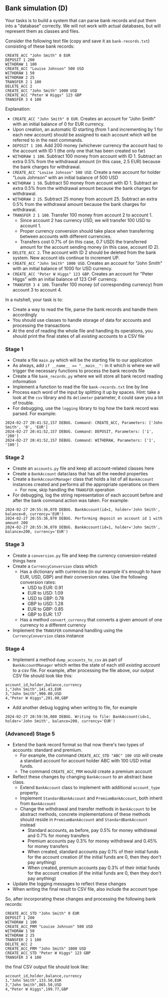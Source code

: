 ## Bank simulation (D)

Your tasks is to build a system that can parse bank records and put them into a "database" correctly. 
We will not work with actual databases, but will represent them as classes and files.

Consider the following text file (copy and save it as `bank-records.txt`) consisting of these bank records:
```
CREATE_ACC "John Smith" 0 EUR
DEPOSIT 1 200
WITHDRAW 1 100
CREATE_ACC "Louise Johnson" 500 USD
WITHDRAW 1 50
WITHDRAW 2 25
TRANSFER 2 1 100
DELETE_ACC 2
CREATE_ACC "John Smith" 1000 USD
CREATE_ACC "Peter W Higgs" 123 GBP
TRANSFER 3 4 100
```

Explanation:
-  `CREATE_ACC "John Smith" 0 EUR`. Creates an account for "John Smith" with an initial balance of 0 for EUR currency. 
  - Upon creation, an automatic ID starting (from 1 and incrementing by 1 for each new account) should be assigned to each account which will be referred to in the next commands.
- `DEPOSIT 1 200`. Add 200 money (whichever currency the account has) to the account with ID 1 (the only one that has been created so far)
- `WITHDRAW 1 100`. Subtract 100 money from account with ID 1. Subtract an extra 0.5% from the withdrawal amount (in this case, 2.5 EUR) because the bank charges for withdrawal.   
- `CREATE_ACC "Louise Johnson" 500 USD`. Create a new account for holder "Louis Johnson" with an initial balance of 500 USD
- `WITHDRAW 1 50`. Subtract 50 money from account with ID 1. Subtract an extra 0.5% from the withdrawal amount because the bank charges for withdrawal. 
- `WITHDRAW 2 25`. Subtract 25 money from account 25. Subtract an extra 0.5% from the withdrawal amount because the bank charges for withdrawal. 
- `TRANSFER 2 1 100`. Transfer 100 money from account 2 to account 1. 
  - Since account 2 has currency USD, we will transfer 100 USD to account 1. 
  - Proper currency conversion should take place when transferring between accounts with different currencies. 
  - Transfers cost 0.7% of (in this case, 0.7 USD) the transferred amount for the account sending money (in this case, account ID 2).
- `DELETE_ACC 2`. The account with ID 2 should be deleted from the bank system. New account ids continue to increment UP.
- `CREATE_ACC "John Smith" 1000 USD`. Creates an account for "John Smith" with an initial balance of 1000 for USD currency. 
- `CREATE_ACC "Peter W Higgs" 123 GBP`. Creates an account for "Peter Higgs" with an initial balance of 123 CHF currency. 
- `TRANSFER 3 4 100`. Transfer 100 money (of corresponding currency) from account 3 to account 4.  
  
In a nutshell, your task is to:
- Create a way to read the file, parse the bank records and handle them accordingly
- You should use classes to handle storage of data for accounts and processing the transactions
- At the end of reading the whole file and handling its operations, you should print the final states of all _existing_ accounts to a CSV file

### Stage 1

- Create a file `main.py` which will be the starting file to our application
- As always, add `if __name__ == "__main__":` in it which is where we will trigger the necessary functions to process the bank records file
- Create a file `bank_records.py` where we will store all bank record reading information  
- Implement a function to read the file `bank-records.txt` line by line
- Process each word of the input by splitting it up by spaces. Hint: take a look at the `csv` library and its `delimeter` parameter, it could save you a lot of trouble.
- For debugging, use the `logging` library to log how the bank record was parsed. For example:
```
2024-02-27 20:41:52,157 DEBUG. Command: CREATE_ACC, Parameters: ['John Smith', '0', 'EUR']
2024-02-27 20:41:52,157 DEBUG. Command: DEPOSIT, Parameters: ['1', '200']
2024-02-27 20:41:52,157 DEBUG. Command: WITHDRAW, Parameters: ['1', '100']
```

### Stage 2

- Create an `accounts.py` file and keep all account-related classes here
- Create a `BankAccount` dataclass that has all the needed properties
- Create a `BankAccountManager` class that holds a list of all `BankAccount` instances created and performs all the appropriate operations on them
  - For now, skip handling the `TRANSFER` operation
- For debugging, log the string representation of each account before and after the bank command action was taken. For example:
```
2024-02-27 20:55:36,070 DEBUG. BankAccount(id=1, holder='John Smith', balance=0, currency='EUR')
2024-02-27 20:55:36,070 DEBUG. Performing deposit on account id 1 with amount 200
2024-02-27 20:55:36,070 DEBUG. BankAccount(id=1, holder='John Smith', balance=200, currency='EUR')
```

### Stage 3

- Create a `conversion.py` file and keep the currency conversion-related things here
- Create a `CurrencyConversion` class which 
  - Has a dictionary with currencies (in our example it's enough to have EUR, USD, GBP) and their conversion rates. Use the following conversion rates:
    - USD to EUR: 0.91
    - EUR to USD: 1.09
    - USD to GBP: 0.78
    - GBP to USD: 1.28
    - EUR to GBP: 0.85
    - GBP to EUR: 1.17
  - Has a method `convert_currency` that converts a given amount of one currency to a different currency
- Implement the `TRANSFER` command handling using the `CurrencyConversion` class instance

### Stage 4

- Implement a method `dump_accounts_to_csv` as part of `BankAccountManager` which writes the state of each _still existing_ account to a csv file. For example, after processing the file above, our output CSV file should look like this:
```csv
account_id,holder,balance,currency
1,"John Smith",141.43,EUR
3,"John Smith",900.00,USD
4,"Peter W Higgs",201.00,GBP
```
- Add another debug logging when writing to file, for example
```
2024-02-27 20:59:56,080 DEBUG. Writing to file: BankAccount(id=1, holder='John Smith', balance=200, currency='EUR')
```

### (Advanced) Stage 5 

- Extend the bank record format so that now there's two types of accounts: standard and premium.
  - For example, the command `CREATE_ACC_STD "ABC" 100 USD` will create a standard account for account holder ABC with 100 USD initial funds.
  - The command `CREATE_ACC_PRM` would create a premium account
- Reflect these changes by changing `BankAccount` to an abstract base class.
  - Extend `BankAccount` class to implement with additional `account_type` property.
  - Implement `StandardBankAccount` and `PremiumBankAccount`, both inherit from `BankAccount`
  - Change the withdrawal and transfer methods in `BankAccount` to be abstract methods, concrete implementations of these methods should reside in `PremiumBankAccount` and `StandardBankAccount` instead
    - Standard accounts, as before, pay 0.5% for money withdrawal and 0.7% for money transfers
    - Premium accounts pay 0.3% for money withdrawal and 0.45% for money transfers
    - When created, standard accounts pay 0.1% of their initial funds for the account creation (if the initial funds are 0, then they don't pay anything)
    - When created, premium accounts pay 0.3% of their initial funds for the account creation (if the initial funds are 0, then they don't pay anything)
- Update the logging messages to reflect these changes
- When writing the final result to CSV file, also include the account type

So, after incorporating these changes and processing the following bank records:
```
CREATE_ACC_STD "John Smith" 0 EUR
DEPOSIT 1 200
WITHDRAW 1 100
CREATE_ACC_PRM "Louise Johnson" 500 USD
WITHDRAW 1 50
WITHDRAW 2 25
TRANSFER 2 1 100
DELETE_ACC 2
CREATE_ACC_PRM "John Smith" 1000 USD
CREATE_ACC_STD "Peter W Higgs" 123 GBP
TRANSFER 3 4 100
```

the final CSV output file should look like:
```csv
account_id,holder,balance,currency
1,"John Smith",133.50,EUR
3,"John Smith",865.50,USD
4,"Peter W Higgs",199.77,GBP
```

